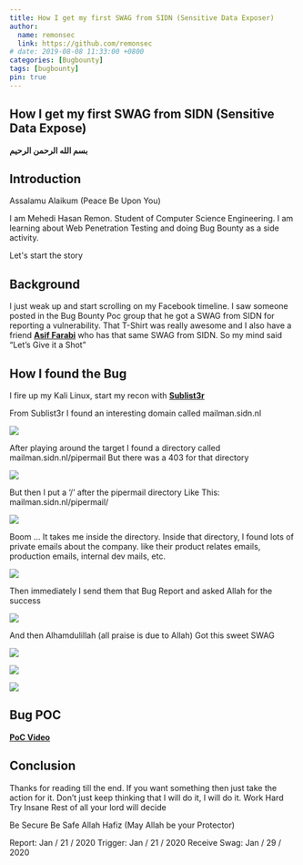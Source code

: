 ```yaml
---
title: How I get my first SWAG from SIDN (Sensitive Data Exposer)
author:
  name: remonsec
  link: https://github.com/remonsec
# date: 2019-08-08 11:33:00 +0800
categories: [Bugbounty]
tags: [bugbounty]
pin: true
---
```


## How I get my first SWAG from SIDN (Sensitive Data Expose)

**بسم الله الرحمن الرحيم**

## Introduction

Assalamu Alaikum 
(Peace Be Upon You)

I am Mehedi Hasan Remon. 
Student of Computer Science Engineering. I am learning about Web Penetration Testing and doing Bug Bounty as a side activity.

Let's start the story

## Background

I just weak up and start scrolling on my Facebook timeline. I saw someone posted in the Bug Bounty Poc group that he got a SWAG from SIDN for reporting a vulnerability. That T-Shirt was really awesome and I also have a friend [**Asif Farabi**](https://www.facebook.com/asiffarabi000) who has that same SWAG from SIDN. So my mind said 
“Let’s Give it a Shot”

## How I found the Bug

I fire up my Kali Linux, start my recon with [**Sublist3r**](https://github.com/aboul3la/Sublist3r)

From Sublist3r I found an interesting domain called 
mailman.sidn.nl

![](https://cdn-images-1.medium.com/max/2000/1*rpF4-XnBw3HpS5C-KtJFHA.jpeg)

After playing around the target I found a directory called 
mailman.sidn.nl/pipermail
But there was a 403 for that directory

![](https://cdn-images-1.medium.com/max/2000/1*pZu8Ti8QcEObC09WBY5v4A.png)

But then I put a ‘/’ after the pipermail directory 
Like This: mailman.sidn.nl/pipermail/

![](https://cdn-images-1.medium.com/max/2000/1*a2l0W9j5tyTwqlvHZbm4jw.png)

Boom … 
It takes me inside the directory. Inside that directory, I found lots of private emails about the company. like their product relates emails, production emails, internal dev mails, etc.

![](https://cdn-images-1.medium.com/max/2000/1*6GlFrxctXnuyvr6Vz9bPpg.jpeg)

Then immediately I send them that Bug Report and asked Allah for the success

![](https://cdn-images-1.medium.com/max/2000/1*0IvKqZmHeEww27jZMMs59Q.png)

And then
Alhamdulillah (all praise is due to Allah)
Got this sweet SWAG

![](https://cdn-images-1.medium.com/max/3072/1*a_0VWzmqcOO-jDYFOpWzWw.jpeg)

![](https://cdn-images-1.medium.com/max/3072/1*L-IhWzE-SLYPRCh6XITMrQ.jpeg)

![](https://cdn-images-1.medium.com/max/4096/1*ySHOopXvlTVMMtIgpb5LBQ.jpeg)

## Bug POC

 [**PoC Video**](https://medium.com/media/c128e4ead6ce9f547d1ac75360f5a5a5)

## Conclusion

Thanks for reading till the end. If you want something then just take the action for it. Don’t just keep thinking that I will do it, I will do it. 
Work Hard
Try Insane
Rest of all your lord will decide
 
Be Secure Be Safe
Allah Hafiz (May Allah be your Protector)

Report: Jan / 21 / 2020
Trigger: Jan / 21 / 2020
Receive Swag: Jan / 29 / 2020
